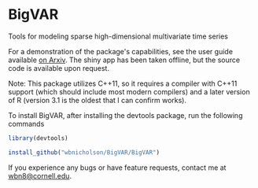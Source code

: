 BigVAR
======

Tools for modeling sparse high-dimensional multivariate time series

For a demonstration of the package's capabilities, see the user guide available [on Arxiv](https://arxiv.org/abs/1702.07094).  The shiny app has been taken offline, but the source code is available upon request.

Note: This package utilizes C++11, so it requires a compiler with C++11 support (which should include most modern compilers) and a later version of R (version 3.1 is the oldest that I can confirm works).

To install BigVAR, after installing the devtools package, run the following commands

```R
library(devtools)

install_github("wbnicholson/BigVAR/BigVAR")
```

If you experience any bugs or have feature requests, contact me at wbn8@cornell.edu.

